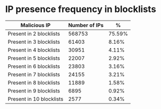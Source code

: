 # IP presence frequency in blocklists
| Malicious IP | Number of IPs | % |
|----|----|----|
| Present in 2 blocklists | 568753 | 75.59% |
| Present in 3 blocklists | 61403 | 8.16% |
| Present in 4 blocklists | 30951 | 4.11% |
| Present in 5 blocklists | 22007 | 2.92% |
| Present in 6 blocklists | 23803 | 3.16% |
| Present in 7 blocklists | 24155 | 3.21% |
| Present in 8 blocklists | 11889 | 1.58% |
| Present in 9 blocklists | 6895 | 0.92% |
| Present in 10 blocklists | 2577 | 0.34% |
